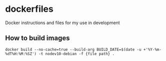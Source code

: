# dockerfiles
Docker instructions and files for my use in development


## How to build images
```
docker build --no-cache=true --build-arg BUILD_DATE=$(date -u +'%Y-%m-%dT%H:%M:%SZ') -t nodev10-debian -f {file path} .
```